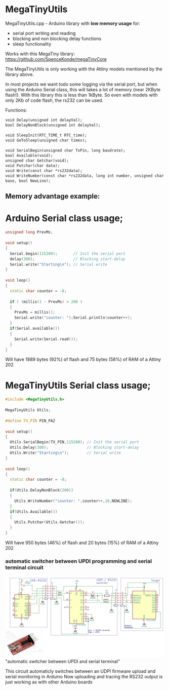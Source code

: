 # MegaTinyUtils
   MegaTinyUtils.cpp - Arduino library with **low memory usage** for:
  - serial port writing and reading
  - blocking and non blocking delay functions
  - sleep functionality

  Works with this MegaTiny library:
    https://github.com/SpenceKonde/megaTinyCore

The MegaTinyUtils is only working with the Attiny models mentioned by the library above.

In most projects we want todo some logging via the serial port, but when using the Arduino Serial class,
this will takes a lot of memory (near 2KByte flash!). 
With this library this is less than 1kByte. So even with models with only 2Kb of code flash, the rs232 can be used.

Functions:

    void Delay(unsigned int delayVal);
    bool DelayNonBlock(unsigned int delayVal);
    
    void SleepInit(RTC_TIME_t RTC_time);
    void GoToSleep(unsigned char times);
    
    void SerialBegin(unsigned char TxPin, long baudrate);
    bool Available(void);
    unsigned char Getchar(void);
    void Putchar(char data);
    void Write(const char *rs232data);
    void WriteNumber(const char *rs232data, long int number, unsigned char base, bool NewLine);

## Memory advantage example:

# Arduino Serial class usage;
```cpp
unsigned long PrevMs;

void setup() 
{
  Serial.begin(115200);       // Init the serial port
  delay(300);                 // Blocking start-delay
  Serial.write("Starting\n"); // Serial write
}

void loop() 
{
  static char counter = -8;

  if ( (millis() - PrevMs) > 200 )
  {
    PrevMs = millis();
    Serial.write("counter: ");Serial.println(counter++);  
  }
  if(Serial.available())
  {
    Serial.write(Serial.read());
  }
}
```
Will have 1889 bytes (92%) of flash and 75 bytes (58%) of RAM of a Attiny 202
# MegaTinyUtils Serial class usage;
```cpp
#include <MegaTinyUtils.h>

MegaTinyUtils Utils;

#define TX_PIN PIN_PA2

void setup() 
{
  Utils.SerialBegin(TX_PIN,115200); // Init the serial port
  Utils.Delay(300);                 // Blocking start-delay
  Utils.Write("Starting\n");        // Serial write
}

void loop() 
{
  static char counter = -8;

  if(Utils.DelayNonBlock(200))
  {
    Utils.WriteNumber("counter: ",counter++,10,NEWLINE);  
  }
  if(Utils.Available())
  {
    Utils.Putchar(Utils.Getchar());
  }
}
```
Will have 950 bytes (46%) of flash and 20 bytes (15%) of RAM of a Attiny 202

### automatic switcher between UPDI programming and serial terminal circuit
![image](SerialSwitcher.jpg) "automatic switcher between UPDI and serial terminal"

This circuit automaticly switches between an UDPI firmware upload and serial monitoring in Arduino
Now uploading and tracing the RS232 output is just working as with other Arduino boards

